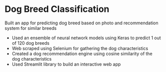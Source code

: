 # Dog Breed Classification
Built an app for predicting dog breed based on photo and recommendation system for similar breeds

+ Used an ensemble of neural network models using Keras to predict 1 out of 120 dog breeds
+ Web scraped using Selenium for gathering the dog characteristics
+ Created a dog recommendation engine using cosine similarity of the dog characteristics
+ Used Streamlit library to build an interactive web app

